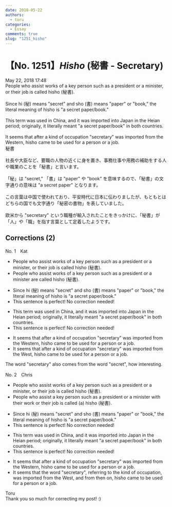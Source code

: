 ```yaml
---
date: 2018-05-22
authors:
  - toru
categories:
  - Essay
comments: true
slug: "1251_hisho"
---
```


# 【No. 1251】<strong><em>Hisho</strong></em> (秘書 - Secretary)
<div class="date">May 22, 2018 17:48</div>
<div id="post"><div id="body_show_ori">
People who assist works of a key person such as a president or a minister, or their job is called hisho (秘書).<br/><br/>Since hi (秘) means "secret" and sho (書) means "paper" or "book," the literal meaning of hisho is "a secret paper/book."<br/><br/>This term was used in China, and it was imported into Japan in the Heian period; originally, it literally meant "a secret paper/book" in both countries.<br/><br/>It seems that after a kind of occupation "secretary" was imported from the Western, hisho came to be used for a person or a job.
</div></div>

<!-- more -->

<div id="post_ja"><div id="body_show_mo">
秘書<br/><br/>社長や大臣など、要職の人物の近くに身を置き、事務仕事や用務の補助をする人や職業のことを「秘書」と言います。<br/><br/>「秘」は "secret," 「書」は "paper" や "book" を意味するので、「秘書」の文字通りの意味は "a secret paper" となります。<br/><br/>この言葉は中国で使われており、平安時代に日本に伝わりましたが、もともとはどちらの国でも文字通り「秘密の書物」を表していました。<br/><br/>欧米から "secretary" という職種が輸入されたことをきっかけに、「秘書」が「人」や「職」を指す言葉として定着したようです。
</div></div>

## Corrections (2)
<div id="block"><div class="first_name"> No. 1　<span class="just_name">Kat</span></div><div id="block2">
<ul class="correction_field">
<li class="incorrect">People who assist works of a key person such as a president or a minister, or their job is called hisho (秘書).</li>
<li class="corrected correct">
People who assist works of a key person such as a president or a minister <span class="f_blue">are called</span> hisho (秘書).
</li>
</ul>
<ul class="correction_field">
<li class="incorrect">Since hi (秘) means "secret" and sho (書) means "paper" or "book," the literal meaning of hisho is "a secret paper/book."</li>
<li class="corrected perfect">This sentence is perfect! No correction needed!</li>
</ul>
<ul class="correction_field">
<li class="incorrect">This term was used in China, and it was imported into Japan in the Heian period; originally, it literally meant "a secret paper/book" in both countries.</li>
<li class="corrected perfect">This sentence is perfect! No correction needed!</li>
</ul>
<ul class="correction_field">
<li class="incorrect">It seems that after a kind of occupation "secretary" was imported from the Western, hisho came to be used for a person or a job.</li>
<li class="corrected correct">
It seems that after a kind of occupation "secretary" was imported from the <span class="f_blue">West</span>, hisho came to be used for a person or a job.
</li>
</ul>
<p class="comment_small">
 The word "secretary" also comes from the word "secret", how interesting.
</p>

</div></div>
<div id="block"><div class="first_name"> No. 2　<span class="just_name">Chris</span></div><div id="block2">
<ul class="correction_field">
<li class="incorrect">People who assist works of a key person such as a president or a minister, or their job is called hisho (秘書).</li>
<li class="corrected correct">
People who assist<span class="f_blue"> a</span> key person such as a president or a minister <span class="f_blue">with their work</span> or their job is called <span class="f_blue">(a) </span>hisho (秘書).
</li>
</ul>
<ul class="correction_field">
<li class="incorrect">Since hi (秘) means "secret" and sho (書) means "paper" or "book," the literal meaning of hisho is "a secret paper/book."</li>
<li class="corrected perfect">This sentence is perfect! No correction needed!</li>
</ul>
<ul class="correction_field">
<li class="incorrect">This term was used in China, and it was imported into Japan in the Heian period; originally, it literally meant "a secret paper/book" in both countries.</li>
<li class="corrected perfect">This sentence is perfect! No correction needed!</li>
</ul>
<ul class="correction_field">
<li class="incorrect">It seems that after a kind of occupation "secretary" was imported from the Western, hisho came to be used for a person or a job.</li>
<li class="corrected correct">
It seems that <span class="f_blue">the word </span>"secretary",<span class="f_blue"> referring to the kind of occupation,</span> was imported from the West,<span class="f_blue"> and from then on,</span> hisho came to be used for a person or a job.
</li>
</ul>
</div><div class="name"><span class="just_name">Toru</span><br>
Thank you so much for correcting my post! :)
</div>
</div>
